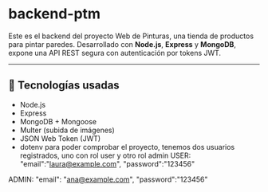 # backend-ptm
Este es el backend del proyecto Web de Pinturas, una tienda de productos para pintar paredes. Desarrollado con **Node.js**, **Express** y **MongoDB**, expone una API REST segura con autenticación por tokens JWT.

---

## 🚀 Tecnologías usadas

- Node.js
- Express
- MongoDB + Mongoose
- Multer (subida de imágenes)
- JSON Web Token (JWT)
- dotenv
para poder comprobar el proyecto, tenemos dos usuarios registrados, uno con rol user y otro rol admin 
USER: 
"email":"laura@example.com",
"password":"123456"

ADMIN:
"email": "ana@example.com",
"password":"123456"